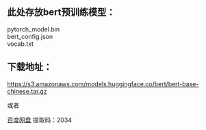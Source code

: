 ## 此处存放bert预训练模型：  
pytorch_model.bin  
bert_config.json  
vocab.txt  

## 下载地址：  
https://s3.amazonaws.com/models.huggingface.co/bert/bert-base-chinese.tar.gz  

或者

[百度网盘](https://pan.baidu.com/s/1AZLHnoqzZrZpDA72oPolMA?pwd=2034) 
提取码：2034
